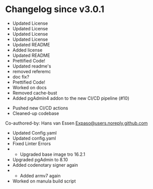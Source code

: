 # Changelog since v3.0.1
- Updated License 
- Updated License 
- Updated License 
- Updated License 
- Updated README 
- Added license 
- Updated README 
- Prettified Code! 
- Updated readme's 
- removed referemc 
- doc fix? 
- Prettified Code! 
- Worked on docs 
- Removed cache-bust 
- Added pgAdmin4 addon to the new CI/CD pipeline (#10)

* Pushed new CI/CD actions
* Cleaned-up codebase

Co-authored-by: Hans van Essen <Expaso@users.noreply.github.com> 
- Updated Config.yaml 
- Updated config.yaml 
- Fixed Linter Errors 
- - Upgraded base image tro 16.2.1
- Upgraded pgAdmin to 8.10
- Added codenotary signer again 
- - Added armv7 again
- Worked on manula build script 
